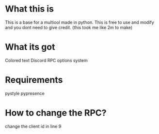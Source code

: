 # What this is
This is a base for a multiool made in python. This is free to use and modify and you dont need to give credit. (this took me like 2m to make)

# What its got
Colored text
Discord RPC
options system

# Requirements
pystyle
pypresence

# How to change the RPC?
change the client id in line 9

